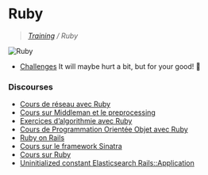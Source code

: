 # Ruby

>_[Training](https://github.com/simplonco/training) / Ruby_

![Ruby](https://upload.wikimedia.org/wikipedia/commons/0/0f/Ruby-logo-notext.png)

* [Challenges](https://github.com/simplonco/ruby-challenges) It will maybe hurt a bit, but for your good! :cactus:

### Discourses

* [Cours de réseau avec Ruby](http://discourse.simplon.co/t/cours-de-reseau-avec-ruby/77)
* [Cours sur Middleman et le preprocessing](http://discourse.simplon.co/t/cours-sur-middleman-et-le-preprocessing/80)
* [Exercices d’algorithmie avec Ruby](http://discourse.simplon.co/t/exercices-dalgorithmie-avec-ruby/81)
* [Cours de Programmation Orientée Objet avec Ruby](http://discourse.simplon.co/t/cours-de-programmation-orientee-objet-avec-ruby/79)
* [Ruby on Rails](http://discourse.simplon.co/t/ruby-on-rails/92)
* [Cours sur le framework Sinatra](http://discourse.simplon.co/t/cours-sur-le-framework-sinatra/85)
* [Cours sur Ruby](http://discourse.simplon.co/t/cours-sur-ruby/72)
* [Uninitialized constant Elasticsearch Rails::Application](http://discourse.simplon.co/t/uninitialized-constant-elasticsearch-rails-application/125)
